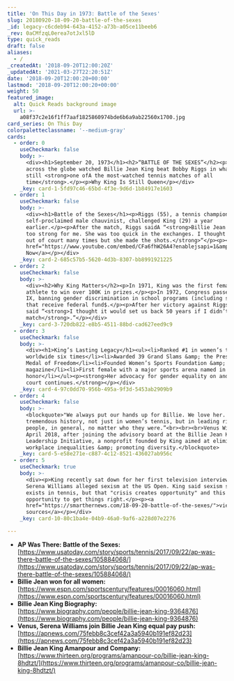 ```yaml
---
title: 'On This Day in 1973: Battle of the Sexes'
slug: 20180920-18-09-20-battle-of-the-sexes
_id: legacy-c6cdeb94-643a-4152-a73b-a05ce11beeb6
_rev: 0aCMfzqL0erea7otJxl5lD
type: quick_reads
draft: false
aliases:
  - /
_createdAt: '2018-09-20T12:00:20Z'
_updatedAt: '2021-03-27T22:20:51Z'
date: '2018-09-20T12:00:20+00:00'
lastmod: '2018-09-20T12:00:20+00:00'
weight: 50
featured_image:
  alt: Quick Reads background image
  url: >-
    a08f37c2e16f1ff7aaf1825860974bde6b6a9ab22560x1700.jpg
card_series: On This Day
colorpaletteclassname: '--medium-gray'
cards:
  - order: 0
    useCheckmark: false
    body: >-
      <div><h1>September 20, 1973</h1><h2>“BATTLE OF THE SEXES”</h2><p>90M
      across the globe watched Billie Jean King beat Bobby Riggs in what is
      still <strong>one ofA the most-watched tennis matches of all
      time</strong>.</p><p>Why King Is Still Queen</p></div>
    _key: card-1-5fd97c46-65bd-4f3e-9d6d-1b84917e1603
  - order: 1
    useCheckmark: false
    body: >-
      <div><h1>Battle of the Sexes</h1><p>Riggs (55), a tennis champion and
      self-proclaimed male chauvinist, challenged King (29) a year
      earlier.</p><p>After the match, Riggs saidA “<strong>Billie Jean was just
      too strong for me. She was too quick in the exchanges. I thought I had her
      out of court many times but she made the shots.</strong>“</p><p><a
      href="https://www.youtube.com/embed/CFa6fhW26A4?enablejsapi=1&amp;autoplay=1&amp;rel=0">Watch
      Now</a></p></div>
    _key: card-2-685c57b5-5620-4d3b-8307-bb8991921225
  - order: 2
    useCheckmark: false
    body: >-
      <div><h2>Why King Matters</h2><p>In 1971, King was the first female
      athlete to win over 100K in prizes.</p><p>In 1972, Congress passed Title
      IX, banning gender discrimination in school programs (including sports)
      that receive federal fund$.</p><p>After her victory against Riggs, King
      said “<strong>I thought it would set us back 50 years if I didn’t win that
      match</strong>.”</p></div>
    _key: card-3-720db822-e8b5-4511-88bd-cad627eed9c9
  - order: 3
    useCheckmark: false
    body: >-
      <div><h1>King’s Lasting Legacy</h1><ul><li>Ranked #1 in women’s tennis
      worldwide six times</li><li>Awarded 39 Grand Slams &amp; the Presidential
      Medal of Freedom</li><li>Founded Women’s Sports Foundation &amp;
      magazine</li><li>First female with a major sports arena named in her
      honor</li></ul><p><strong>Her advocacy for gender equality on and off the
      court continues.</strong></p></div>
    _key: card-4-97c0dd70-956b-495a-9f3d-5453ab2909b9
  - order: 4
    useCheckmark: false
    body: >-
      <blockquote>"We always put our hands up for Billie. We love her. She has a
      tremendous history, not just in women’s tennis, but in leading rights for
      people, in general, no matter who they were.”<br><br><br>Venus Williams,
      April 2018, after joining the advisory board at the Billie Jean King
      Leadership Initiative, a nonprofit founded by King aimed at eliminating
      workplace inequalities &amp; promoting diversity.</blockquote>
    _key: card-5-e58e271e-c887-4c12-8521-436027ab956c
  - order: 5
    useCheckmark: true
    body: >-
      <div><p>King recently sat down for her first television interview since
      Serena Williams alleged sexism at the US Open. King said sexism still
      exists in tennis, but that "crisis creates opportunity" and this is an
      opportunity to get things right.</p><p><a
      href="https://smarthernews.com/18-09-20-battle-of-the-sexes/">view
      sources</a></p></div>
    _key: card-10-80c1ba4e-04b9-46a0-9af6-a228d07e2276

---
```

* **AP Was There: Battle of the Sexes:** [https://www.usatoday.com/story/sports/tennis/2017/09/22/ap-was-there-battle-of-the-sexes/105884068/](https://www.usatoday.com/story/sports/tennis/2017/09/22/ap-was-there-battle-of-the-sexes/105884068/)
* **Billie Jean won for all women:** [https://www.espn.com/sportscentury/features/00016060.html](https://www.espn.com/sportscentury/features/00016060.html)
* **Billie Jean King Biography:**  
[https://www.biography.com/people/billie-jean-king-9364876](https://www.biography.com/people/billie-jean-king-9364876)
* **Venus, Serena Williams join Billie Jean King equal pay push:** [https://apnews.com/75febb8c3cef42a3a5940b191ef82d23](https://apnews.com/75febb8c3cef42a3a5940b191ef82d23)
* **Billie Jean King Amanpour and Company:**  
[https://www.thirteen.org/programs/amanpour-co/billie-jean-king-8hdtzt/](https://www.thirteen.org/programs/amanpour-co/billie-jean-king-8hdtzt/)